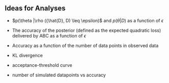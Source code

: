 ## Ideas for Analyses

* $p(\theta |\rho ({\hat{D}, D) \leq \epsilon)$ and $p(\theta |D)$ as a function of $\epsilon$  
* The accuracy of the posterior (defined as the expected quadratic loss) delivered by ABC as a function of $\epsilon$
* Accuracy as a function of the number of data points in observed data
* KL divergence


* acceptance-threshold curve
* number of simulated datapoints vs accuracy
